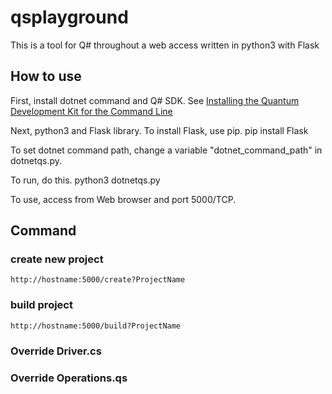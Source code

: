 # qsplayground
This is a tool for Q# throughout a web access written in python3 with Flask

## How to use

First, install dotnet command and Q# SDK. See 
[Installing the Quantum Development Kit for the Command Line](https://docs.microsoft.com/en-us/quantum/install-guide/command-line?view=qsharp-preview)

Next, python3 and Flask library.
To install Flask, use pip.
    pip install Flask

To set dotnet command path, change a variable "dotnet_command_path" in dotnetqs.py.

To run, do this.
    python3 dotnetqs.py

To use, access from Web browser and port 5000/TCP.

## Command

### create new project
    http://hostname:5000/create?ProjectName

### build project
    http://hostname:5000/build?ProjectName

### Override Driver.cs

### Override Operations.qs

